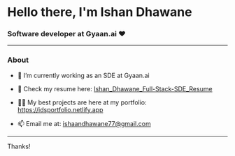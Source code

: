 <h1 >Hello there, I'm Ishan Dhawane</h1>

<h3 >Software developer at Gyaan.ai ♥</h3>

<hr>

<h3 >About</h3>

- 🌱 I’m currently working as an SDE at Gyaan.ai 

- 📄 Check my resume here: <a href="https://www.dropbox.com/scl/fi/zy7l6bbsuk4n5fqfwdkog/Ishan_Dhawane_Full-stack-SDE_Resume.pdf?rlkey=wc6dmkfyod7p8mrsht9h8c7se&dl=0" target="_blank" rel="noreferrer">Ishan_Dhawane_Full-Stack-SDE_Resume
  </a>

- 👨‍💻 My best projects are here at my portfolio: https://idsportfolio.netlify.app

- 📫 Email me at: ishaandhawane77@gmail.com

<hr>

<p>Thanks!</p>
